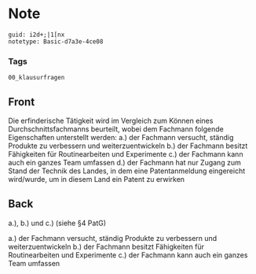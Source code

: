 # Note
```
guid: i2d+;|1[nx
notetype: Basic-d7a3e-4ce08
```

### Tags
```
00_klausurfragen
```

## Front
Die erfinderische Tätigkeit wird im Vergleich zum Können eines Durchschnittsfachmanns beurteilt, wobei dem Fachmann folgende Eigenschaften unterstellt werden:
a.) der Fachmann versucht, ständig Produkte zu verbessern und weiterzuentwickeln
b.) der Fachmann besitzt Fähigkeiten für Routinearbeiten und Experimente
c.) der Fachmann kann auch ein ganzes Team umfassen
d.) der Fachmann hat nur Zugang zum Stand der Technik des Landes, in dem eine Patentanmeldung eingereicht wird/wurde, um in diesem Land ein Patent zu erwirken

## Back
a.), b.) und c.) (siehe §4 PatG)
<div>
  a.) der Fachmann versucht, ständig Produkte zu verbessern und
  weiterzuentwickeln b.) der Fachmann besitzt Fähigkeiten für
  Routinearbeiten und Experimente c.) der Fachmann kann auch ein
  ganzes Team umfassen
</div>
